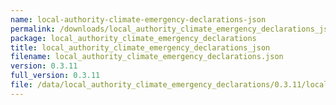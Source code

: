 ```yaml
---
name: local-authority-climate-emergency-declarations-json
permalink: /downloads/local_authority_climate_emergency_declarations_json/0_3_11
package: local_authority_climate_emergency_declarations
title: local_authority_climate_emergency_declarations_json
filename: local_authority_climate_emergency_declarations.json
version: 0.3.11
full_version: 0.3.11
file: /data/local_authority_climate_emergency_declarations/0.3.11/local_authority_climate_emergency_declarations.json
---
```


